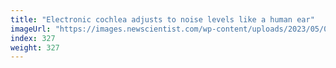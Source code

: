 ```yaml
---
title: "Electronic cochlea adjusts to noise levels like a human ear"
imageUrl: "https://images.newscientist.com/wp-content/uploads/2023/05/04135839/SEI_154550580.jpg?width=788"
index: 327
weight: 327
---
```

